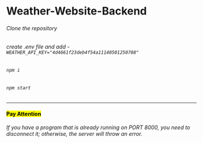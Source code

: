 # Weather-Website-Backend

###### Clone the repository

###### create .env file and add - `WEATHER_API_KEY="4d4661f23deb4f54a11140501250708"`

###### `npm i`

###### `npm start`

<hr>

#### <mark> Pay Attention </mark>

###### If you have a program that is already running on PORT 8000, you need to disconnect it; otherwise, the server will throw an error.
